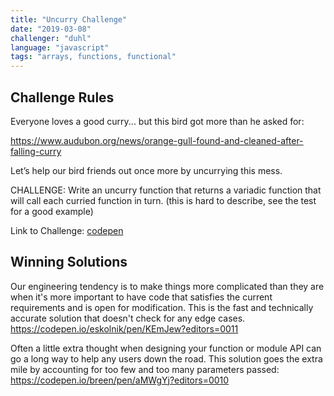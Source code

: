 ```yaml
---
title: "Uncurry Challenge"
date: "2019-03-08"
challenger: "duhl"
language: "javascript"
tags: "arrays, functions, functional"
---
```


## Challenge Rules

Everyone loves a good curry... but this bird got more than he asked for:

https://www.audubon.org/news/orange-gull-found-and-cleaned-after-falling-curry

Let’s help our bird friends out once more by uncurrying this mess.

CHALLENGE: Write an uncurry function that returns a variadic function that will call each curried function in turn. (this is hard to describe, see the test for a good example)

Link to Challenge: [codepen](https://codepen.io/danieluhl/pen/wOJjXx?editors=0011)

## Winning Solutions

Our engineering tendency is to make things more complicated than they are when it's more important to have code that satisfies the current requirements and is open for modification. This is the fast and technically accurate solution that doesn't check for any edge cases.
<a target="_blank" href="https://codepen.io/eskolnik/pen/KEmJew?editors=0011">https://codepen.io/eskolnik/pen/KEmJew?editors=0011</a>

Often a little extra thought when designing your function or module API can go a long way to help any users down the road. This solution goes the extra mile by accounting for too few and too many parameters passed:
<a target="_blank" href="https://codepen.io/breen/pen/aMWgYj?editors=0010 ">https://codepen.io/breen/pen/aMWgYj?editors=0010 </a>

